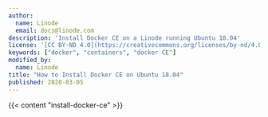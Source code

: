 ```yaml
---
author:
  name: Linode
  email: docs@linode.com
description: 'Install Docker CE on a Linode running Ubuntu 18.04'
license: '[CC BY-ND 4.0](https://creativecommons.org/licenses/by-nd/4.0)'
keywords: ["docker", "containers", "docker CE"]
modified_by:
  name: Linode
title: "How to Install Docker CE on Ubuntu 18.04"
published: 2020-03-05
---
```


{{< content "install-docker-ce" >}}
